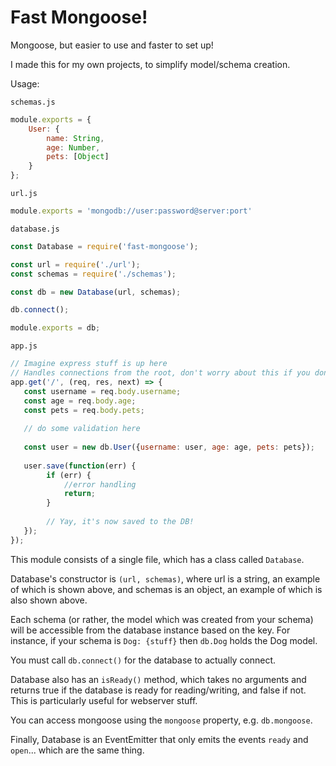 # Fast Mongoose!

Mongoose, but easier to use and faster to set up!

I made this for my own projects, to simplify model/schema creation.

Usage:

`schemas.js`
```javascript
module.exports = {
    User: {
        name: String,
        age: Number,
        pets: [Object]
    }
};
```

`url.js`

```javascript
module.exports = 'mongodb://user:password@server:port'
```

`database.js`
```javascript
const Database = require('fast-mongoose');

const url = require('./url');
const schemas = require('./schemas');

const db = new Database(url, schemas);

db.connect();

module.exports = db;
```

`app.js`
```javascript
// Imagine express stuff is up here
// Handles connections from the root, don't worry about this if you don't know express
app.get('/', (req, res, next) => {
   const username = req.body.username;
   const age = req.body.age;
   const pets = req.body.pets;
   
   // do some validation here
   
   const user = new db.User({username: user, age: age, pets: pets});
   
   user.save(function(err) {
        if (err) {
            //error handling
            return;
        }
        
        // Yay, it's now saved to the DB!
   });
});
```

This module consists of a single file, which has a class called `Database`.

Database's constructor is `(url, schemas)`, where url is a string, an example of which is shown above, and schemas is an object, an example of which is also shown above.

Each schema (or rather, the model which was created from your schema) will be accessible from the database instance based on the key. For instance, if your schema is `Dog: {stuff}` then `db.Dog` holds the Dog model.

You must call `db.connect()` for the database to actually connect. 

Database also has an `isReady()` method, which takes no arguments and returns true if the database is ready for reading/writing, and false if not. This is particularly useful for webserver stuff.

You can access mongoose using the `mongoose` property, e.g. `db.mongoose`.

Finally, Database is an EventEmitter that only emits the events `ready` and `open`... which are the same thing.
